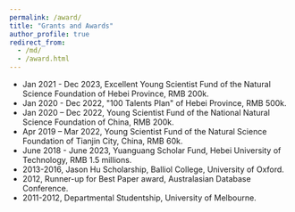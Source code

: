 ```yaml
---
permalink: /award/
title: "Grants and Awards"
author_profile: true
redirect_from: 
  - /md/
  - /award.html
---
```

-  Jan 2021 - Dec 2023, Excellent Young Scientist Fund of the Natural Science Foundation of Hebei Province, RMB 200k.  
-  Jan 2020 - Dec 2022, "100 Talents Plan" of Hebei Province, RMB 500k.  
-  Jan 2020 – Dec 2022, Young Scientist Fund of the National Natural Science Foundation of China, RMB 200k.  
-  Apr 2019 – Mar 2022, Young Scientist Fund of the Natural Science Foundation of Tianjin City, China, RMB 60k.  
-  June 2018 - June 2023, Yuanguang Scholar Fund, Hebei University of Technology, RMB 1.5 millions.  
-  2013-2016, Jason Hu Scholarship, Balliol College, University of Oxford.  
-  2012, Runner-up for Best Paper award, Australasian Database Conference.  
-  2011-2012, Departmental Studentship, University of Melbourne.  
